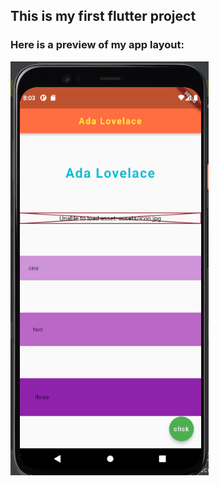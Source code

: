 ## This is my first flutter project  <br/>
### Here is a preview of my app layout: <br/>
![](Screenshot.png)
